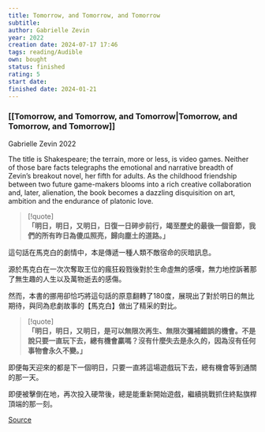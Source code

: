 ```yaml
---
title: Tomorrow, and Tomorrow, and Tomorrow
subtitle: 
author: Gabrielle Zevin
year: 2022
creation date: 2024-07-17 17:46
tags: reading/Audible
own: bought
status: finished
rating: 5
start date: 
finished date: 2024-01-21
---
```

  
### [[Tomorrow, and Tomorrow, and Tomorrow|Tomorrow, and Tomorrow, and Tomorrow]]  
  
Gabrielle Zevin 2022  
  
The title is Shakespeare; the terrain, more or less, is video games. Neither of those bare facts telegraphs the emotional and narrative breadth of Zevin’s breakout novel, her fifth for adults. As the childhood friendship between two future game-makers blooms into a rich creative collaboration and, later, alienation, the book becomes a dazzling disquisition on art, ambition and the endurance of platonic love.  
  
  
  
  
> [!quote]  
> **「明日，明日，又明日，日復一日碎步前行，竭至歷史的最後一個音節，我們的所有昨日為傻瓜照亮，歸向塵土的道路。」**  
  
這句話在馬克白的劇情中，本是傳遞一種人類不敵宿命的灰暗訊息。  
  
源於馬克白在一次次奪取王位的瘋狂殺戮後對於生命虛無的感嘆，無力地控訴著那了無生趣的人生以及萬物逝去的感傷。  
  
然而，本書的挪用卻恰巧將這句話的原意翻轉了180度，展現出了對於明日的無比期待，與同為悲劇故事的【馬克白】做出了精采的對比。  
  
>[!quote]  
>**「明日，明日，又明日，是可以無限次再生、無限次彌補錯誤的機會。不是說只要一直玩下去，總有機會贏嗎？沒有什麼失去是永久的，因為沒有任何事物會永久不變。」**  
  
即便每天迎來的都是下一個明日，只要一直將這場遊戲玩下去，總有機會等到通關的那一天。  
  
即便被擊倒在地，再次投入硬幣後，總是能重新開始遊戲，繼續挑戰抓住終點旗桿頂端的那一刻。  
  
[Source](https://yourbookerl.com/tomorrow-and-tomorrow-and-tomorrow/)